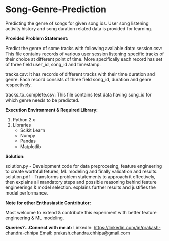 # Song-Genre-Prediction

Predicting the genre of songs for given song ids. User song listening activity history and song duration related data is provided for learning.

**Provided Problem Statement:**

Predict the genre of some tracks with following available data:
session.csv: This file contains records of various user session listening specific tracks of their choice at different point of time. More specifically each record has set of three field user_id, song_id and timestamp.   

tracks.csv: It has records of different tracks with their time duration and genre. Each record consists of three field song_id, duration and genre respectively.
 
tracks_to_complete.csv: This file contains test data having song_id for which genre needs to be predicted.

**Execution Environment & Required Library:**

1) Python 2.x
2) Libraries
   - Scikit Learn
   - Numpy
   - Pandas
   - Matplotlib
 
**Solution:** 

solution.py - Development code for data preprocesing, feature engineering to create worthful fetures, ML modeling and finally validation and results.
solution.pdf - Transforms problem statements to approach it effectively, then explains all mandatory steps and possible reasoning behind feature engineerings & model selection. explains further results and justifies the model performance.


**Note for other Enthusiastic Contributor:**

Most welcome to extend & contribute this experiment with better feature engineering & ML modeling.

**Queries?...Connect with me at:**
LinkedIn: https://linkedin.com/in/prakash-chandra-chhipa
Email: prakash.chandra.chhipa@gmail.com
